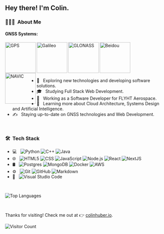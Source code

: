 <h2> Hey there! I'm Colin.</h2>

<h3> 👨🏻‍💻 &nbsp;About Me </h3>

<h4>GNSS Systems:</h4>

<img align="left" alt="GPS" width="100px" src="https://upload.wikimedia.org/wikipedia/commons/3/3c/NAVSTAR_GPS_logo.png" />
<img align="left" alt="Galileo" width="100px" src="https://upload.wikimedia.org/wikipedia/commons/b/bf/Galileo_logo.svg" />
<img align="left" alt="GLONASS" width="100px" src="https://upload.wikimedia.org/wikipedia/en/8/81/Glonass_logo.png" />
<img align="left" alt="Beidou" width="100px" src="https://upload.wikimedia.org/wikipedia/en/2/29/Beidou_logo.png" />
<img align="left" alt="NAVIC" width="100px" src="https://gssc.esa.int/navipedia/images/a/a5/Isrologo.jpg" />

<br />
<br />
<br />
<br />
<br />
<br />

- 🤔 &nbsp; Exploring new technologies and developing software solutions.
- 🎓 &nbsp; Studying Full Stack Web Development.
- 💼 &nbsp; Working as a Software Developer for FLYHT Aerospace.
- 🌱 &nbsp; Learning more about Cloud Architecture, Systems Design and Artificial Intelligence.
- ✍️ &nbsp; Staying up-to-date on GNSS technologies and Web Development.

<br />

<h3> 🛠 &nbsp;Tech Stack</h3>

- 💻 &nbsp;
  ![Python](https://img.shields.io/badge/-Python-333333?style=flat&logo=python)
  ![C++](https://img.shields.io/badge/-C++-333333?style=flat&logo=C%2B%2B&logoColor=00599C)
  ![Java](https://img.shields.io/badge/-Java-333333?style=flat&logo=Java&logoColor=007396)
- 🌐 &nbsp;
  ![HTML5](https://img.shields.io/badge/-HTML5-333333?style=flat&logo=HTML5)
  ![CSS](https://img.shields.io/badge/-CSS-333333?style=flat&logo=CSS3&logoColor=1572B6)
  ![JavaScript](https://img.shields.io/badge/-JavaScript-333333?style=flat&logo=javascript)
  ![Node.js](https://img.shields.io/badge/-Node.js-333333?style=flat&logo=node.js)
  ![React](https://img.shields.io/badge/-React-333333?style=flat&logo=react)
  ![NextJS](https://img.shields.io/badge/-NextJS-333333?style=flat&logo=nextjs)
- 🛢 &nbsp;
  ![Postgres](https://img.shields.io/badge/-Postgres-333333?style=flat&logo=mysql)
  ![MongoDB](https://img.shields.io/badge/-MongoDB-333333?style=flat&logo=mongodb)
  ![Docker](https://img.shields.io/badge/-Docker-333333?style=flat&logo=docker)
  ![AWS](https://img.shields.io/badge/-AWS-333333?style=flat&logo=aws)
- ⚙️ &nbsp;
  ![Git](https://img.shields.io/badge/-Git-333333?style=flat&logo=git)
  ![GitHub](https://img.shields.io/badge/-GitHub-333333?style=flat&logo=github)
  ![Markdown](https://img.shields.io/badge/-Markdown-333333?style=flat&logo=markdown)
- 🔧 &nbsp;
  ![Visual Studio Code](https://img.shields.io/badge/-Visual%20Studio%20Code-333333?style=flat&logo=visual-studio-code&logoColor=007ACC)

<br />

![Top Languages](https://github-readme-stats.vercel.app/api/top-langs/?username=cbhuber17&layout=compact)

<br />

Thanks for visiting! Check me out at 👉 [colinhuber.io](colinhuber.io).

![Visitor Count](https://profile-counter.glitch.me/cbhuber17/count.svg)
